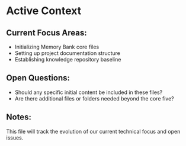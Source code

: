# Active Context
  ## Current Focus Areas:
  - Initializing Memory Bank core files
  - Setting up project documentation structure
  - Establishing knowledge repository baseline
  
  ## Open Questions:
  - Should any specific initial content be included in these files?
  - Are there additional files or folders needed beyond the core five?
  
  ## Notes:
  This file will track the evolution of our current technical focus and open issues.